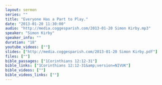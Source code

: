 ```yaml
---
layout: sermon
series: ""
title: "Everyone Has a Part to Play."
date: "2013-01-20 11:30:00"
audio: "http://media.coggesparish.com/2013-01-20 Simon Kirby.mp3"
speaker: "Simon Kirby"
speaker_info: ""
duration: "18"
youtube_videos: [""]
slides: ["http://media.coggesparish.com/2013-01-20 Simon Kirby.pdf"]
files: [""]
bible_passages: ["1Corinthians 12:12-31"]
bible_links: ["1Corinthians 12:12-31&amp;version=NIVUK"]
bible_videos: [""]
bible_videos_links: [""]
---
```

